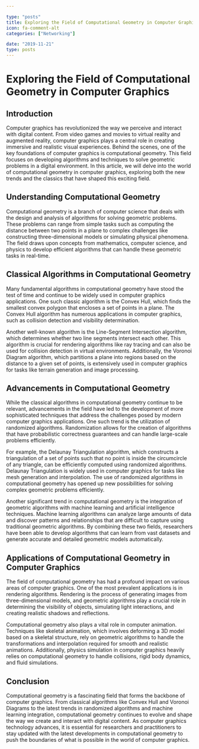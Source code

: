 ```yaml
---

type: "posts"
title: Exploring the Field of Computational Geometry in Computer Graphics
icon: fa-comment-alt
categories: ["Networking"]

date: "2019-11-21"
type: posts
---
```





# Exploring the Field of Computational Geometry in Computer Graphics

## Introduction

Computer graphics has revolutionized the way we perceive and interact with digital content. From video games and movies to virtual reality and augmented reality, computer graphics plays a central role in creating immersive and realistic visual experiences. Behind the scenes, one of the key foundations of computer graphics is computational geometry. This field focuses on developing algorithms and techniques to solve geometric problems in a digital environment. In this article, we will delve into the world of computational geometry in computer graphics, exploring both the new trends and the classics that have shaped this exciting field.

## Understanding Computational Geometry

Computational geometry is a branch of computer science that deals with the design and analysis of algorithms for solving geometric problems. These problems can range from simple tasks such as computing the distance between two points in a plane to complex challenges like constructing three-dimensional models or simulating physical phenomena. The field draws upon concepts from mathematics, computer science, and physics to develop efficient algorithms that can handle these geometric tasks in real-time.

## Classical Algorithms in Computational Geometry

Many fundamental algorithms in computational geometry have stood the test of time and continue to be widely used in computer graphics applications. One such classic algorithm is the Convex Hull, which finds the smallest convex polygon that encloses a set of points in a plane. The Convex Hull algorithm has numerous applications in computer graphics, such as collision detection and visibility determination.

Another well-known algorithm is the Line-Segment Intersection algorithm, which determines whether two line segments intersect each other. This algorithm is crucial for rendering algorithms like ray tracing and can also be used for collision detection in virtual environments. Additionally, the Voronoi Diagram algorithm, which partitions a plane into regions based on the distance to a given set of points, is extensively used in computer graphics for tasks like terrain generation and image processing.

## Advancements in Computational Geometry

While the classical algorithms in computational geometry continue to be relevant, advancements in the field have led to the development of more sophisticated techniques that address the challenges posed by modern computer graphics applications. One such trend is the utilization of randomized algorithms. Randomization allows for the creation of algorithms that have probabilistic correctness guarantees and can handle large-scale problems efficiently.

For example, the Delaunay Triangulation algorithm, which constructs a triangulation of a set of points such that no point is inside the circumcircle of any triangle, can be efficiently computed using randomized algorithms. Delaunay Triangulation is widely used in computer graphics for tasks like mesh generation and interpolation. The use of randomized algorithms in computational geometry has opened up new possibilities for solving complex geometric problems efficiently.

Another significant trend in computational geometry is the integration of geometric algorithms with machine learning and artificial intelligence techniques. Machine learning algorithms can analyze large amounts of data and discover patterns and relationships that are difficult to capture using traditional geometric algorithms. By combining these two fields, researchers have been able to develop algorithms that can learn from vast datasets and generate accurate and detailed geometric models automatically.

## Applications of Computational Geometry in Computer Graphics

The field of computational geometry has had a profound impact on various areas of computer graphics. One of the most prevalent applications is in rendering algorithms. Rendering is the process of generating images from three-dimensional models, and geometric algorithms play a crucial role in determining the visibility of objects, simulating light interactions, and creating realistic shadows and reflections.

Computational geometry also plays a vital role in computer animation. Techniques like skeletal animation, which involves deforming a 3D model based on a skeletal structure, rely on geometric algorithms to handle the transformations and interpolation required for smooth and realistic animations. Additionally, physics simulation in computer graphics heavily relies on computational geometry to handle collisions, rigid body dynamics, and fluid simulations.

## Conclusion

Computational geometry is a fascinating field that forms the backbone of computer graphics. From classical algorithms like Convex Hull and Voronoi Diagrams to the latest trends in randomized algorithms and machine learning integration, computational geometry continues to evolve and shape the way we create and interact with digital content. As computer graphics technology advances, it is essential for researchers and practitioners to stay updated with the latest developments in computational geometry to push the boundaries of what is possible in the world of computer graphics.